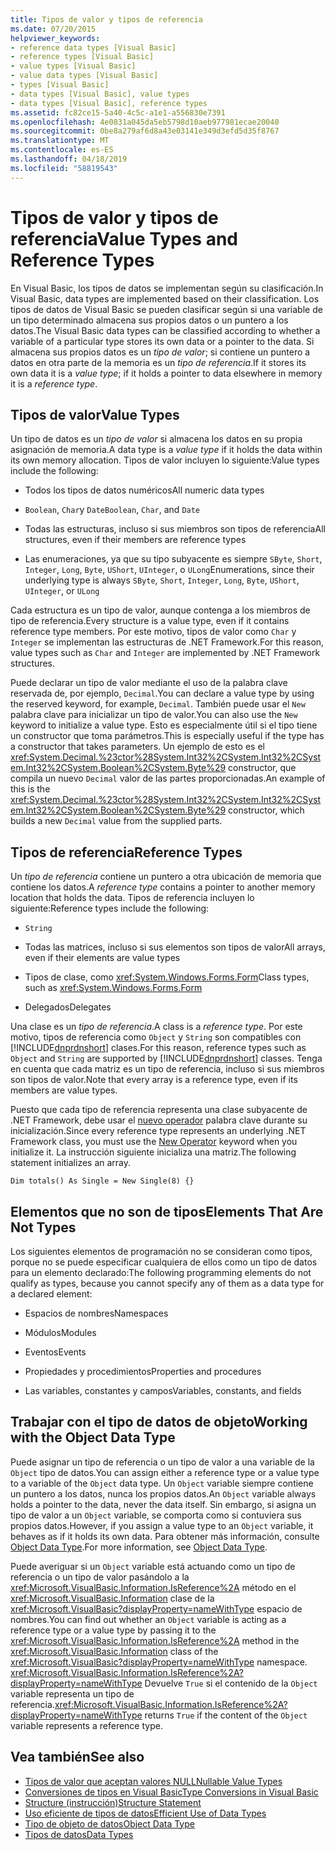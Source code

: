 ```yaml
---
title: Tipos de valor y tipos de referencia
ms.date: 07/20/2015
helpviewer_keywords:
- reference data types [Visual Basic]
- reference types [Visual Basic]
- value types [Visual Basic]
- value data types [Visual Basic]
- types [Visual Basic]
- data types [Visual Basic], value types
- data types [Visual Basic], reference types
ms.assetid: fc82ce15-5a40-4c5c-a1e1-a556830e7391
ms.openlocfilehash: 4e0831a045da5eb5798d10aeb977981ecae20040
ms.sourcegitcommit: 0be8a279af6d8a43e03141e349d3efd5d35f8767
ms.translationtype: MT
ms.contentlocale: es-ES
ms.lasthandoff: 04/18/2019
ms.locfileid: "58819543"
---
```

# <a name="value-types-and-reference-types"></a><span data-ttu-id="8a6e0-102">Tipos de valor y tipos de referencia</span><span class="sxs-lookup"><span data-stu-id="8a6e0-102">Value Types and Reference Types</span></span>
<span data-ttu-id="8a6e0-103">En Visual Basic, los tipos de datos se implementan según su clasificación.</span><span class="sxs-lookup"><span data-stu-id="8a6e0-103">In Visual Basic, data types are implemented based on their classification.</span></span> <span data-ttu-id="8a6e0-104">Los tipos de datos de Visual Basic se pueden clasificar según si una variable de un tipo determinado almacena sus propios datos o un puntero a los datos.</span><span class="sxs-lookup"><span data-stu-id="8a6e0-104">The Visual Basic data types can be classified according to whether a variable of a particular type stores its own data or a pointer to the data.</span></span> <span data-ttu-id="8a6e0-105">Si almacena sus propios datos es un *tipo de valor*; si contiene un puntero a datos en otra parte de la memoria es un *tipo de referencia*.</span><span class="sxs-lookup"><span data-stu-id="8a6e0-105">If it stores its own data it is a *value type*; if it holds a pointer to data elsewhere in memory it is a *reference type*.</span></span>  
  
## <a name="value-types"></a><span data-ttu-id="8a6e0-106">Tipos de valor</span><span class="sxs-lookup"><span data-stu-id="8a6e0-106">Value Types</span></span>  
 <span data-ttu-id="8a6e0-107">Un tipo de datos es un *tipo de valor* si almacena los datos en su propia asignación de memoria.</span><span class="sxs-lookup"><span data-stu-id="8a6e0-107">A data type is a *value type* if it holds the data within its own memory allocation.</span></span> <span data-ttu-id="8a6e0-108">Tipos de valor incluyen lo siguiente:</span><span class="sxs-lookup"><span data-stu-id="8a6e0-108">Value types include the following:</span></span>  
  
-   <span data-ttu-id="8a6e0-109">Todos los tipos de datos numéricos</span><span class="sxs-lookup"><span data-stu-id="8a6e0-109">All numeric data types</span></span>  
  
-   <span data-ttu-id="8a6e0-110">`Boolean`, `Char`y `Date`</span><span class="sxs-lookup"><span data-stu-id="8a6e0-110">`Boolean`, `Char`, and `Date`</span></span>  
  
-   <span data-ttu-id="8a6e0-111">Todas las estructuras, incluso si sus miembros son tipos de referencia</span><span class="sxs-lookup"><span data-stu-id="8a6e0-111">All structures, even if their members are reference types</span></span>  
  
-   <span data-ttu-id="8a6e0-112">Las enumeraciones, ya que su tipo subyacente es siempre `SByte`, `Short`, `Integer`, `Long`, `Byte`, `UShort`, `UInteger`, o `ULong`</span><span class="sxs-lookup"><span data-stu-id="8a6e0-112">Enumerations, since their underlying type is always `SByte`, `Short`, `Integer`, `Long`, `Byte`, `UShort`, `UInteger`, or `ULong`</span></span>  
  
 <span data-ttu-id="8a6e0-113">Cada estructura es un tipo de valor, aunque contenga a los miembros de tipo de referencia.</span><span class="sxs-lookup"><span data-stu-id="8a6e0-113">Every structure is a value type, even if it contains reference type members.</span></span> <span data-ttu-id="8a6e0-114">Por este motivo, tipos de valor como `Char` y `Integer` se implementan las estructuras de .NET Framework.</span><span class="sxs-lookup"><span data-stu-id="8a6e0-114">For this reason, value types such as `Char` and `Integer` are implemented by .NET Framework structures.</span></span>  
  
 <span data-ttu-id="8a6e0-115">Puede declarar un tipo de valor mediante el uso de la palabra clave reservada de, por ejemplo, `Decimal`.</span><span class="sxs-lookup"><span data-stu-id="8a6e0-115">You can declare a value type by using the reserved keyword, for example, `Decimal`.</span></span> <span data-ttu-id="8a6e0-116">También puede usar el `New` palabra clave para inicializar un tipo de valor.</span><span class="sxs-lookup"><span data-stu-id="8a6e0-116">You can also use the `New` keyword to initialize a value type.</span></span> <span data-ttu-id="8a6e0-117">Esto es especialmente útil si el tipo tiene un constructor que toma parámetros.</span><span class="sxs-lookup"><span data-stu-id="8a6e0-117">This is especially useful if the type has a constructor that takes parameters.</span></span> <span data-ttu-id="8a6e0-118">Un ejemplo de esto es el <xref:System.Decimal.%23ctor%28System.Int32%2CSystem.Int32%2CSystem.Int32%2CSystem.Boolean%2CSystem.Byte%29> constructor, que compila un nuevo `Decimal` valor de las partes proporcionadas.</span><span class="sxs-lookup"><span data-stu-id="8a6e0-118">An example of this is the <xref:System.Decimal.%23ctor%28System.Int32%2CSystem.Int32%2CSystem.Int32%2CSystem.Boolean%2CSystem.Byte%29> constructor, which builds a new `Decimal` value from the supplied parts.</span></span>  
  
## <a name="reference-types"></a><span data-ttu-id="8a6e0-119">Tipos de referencia</span><span class="sxs-lookup"><span data-stu-id="8a6e0-119">Reference Types</span></span>  
 <span data-ttu-id="8a6e0-120">Un *tipo de referencia* contiene un puntero a otra ubicación de memoria que contiene los datos.</span><span class="sxs-lookup"><span data-stu-id="8a6e0-120">A *reference type* contains a pointer to another memory location that holds the data.</span></span> <span data-ttu-id="8a6e0-121">Tipos de referencia incluyen lo siguiente:</span><span class="sxs-lookup"><span data-stu-id="8a6e0-121">Reference types include the following:</span></span>  
  
-   `String`  
  
-   <span data-ttu-id="8a6e0-122">Todas las matrices, incluso si sus elementos son tipos de valor</span><span class="sxs-lookup"><span data-stu-id="8a6e0-122">All arrays, even if their elements are value types</span></span>  
  
-   <span data-ttu-id="8a6e0-123">Tipos de clase, como <xref:System.Windows.Forms.Form></span><span class="sxs-lookup"><span data-stu-id="8a6e0-123">Class types, such as <xref:System.Windows.Forms.Form></span></span>  
  
-   <span data-ttu-id="8a6e0-124">Delegados</span><span class="sxs-lookup"><span data-stu-id="8a6e0-124">Delegates</span></span>  
  
 <span data-ttu-id="8a6e0-125">Una clase es un *tipo de referencia*.</span><span class="sxs-lookup"><span data-stu-id="8a6e0-125">A class is a *reference type*.</span></span> <span data-ttu-id="8a6e0-126">Por este motivo, tipos de referencia como `Object` y `String` son compatibles con [!INCLUDE[dnprdnshort](~/includes/dnprdnshort-md.md)] clases.</span><span class="sxs-lookup"><span data-stu-id="8a6e0-126">For this reason, reference types such as `Object` and `String` are supported by [!INCLUDE[dnprdnshort](~/includes/dnprdnshort-md.md)] classes.</span></span> <span data-ttu-id="8a6e0-127">Tenga en cuenta que cada matriz es un tipo de referencia, incluso si sus miembros son tipos de valor.</span><span class="sxs-lookup"><span data-stu-id="8a6e0-127">Note that every array is a reference type, even if its members are value types.</span></span>  
  
 <span data-ttu-id="8a6e0-128">Puesto que cada tipo de referencia representa una clase subyacente de .NET Framework, debe usar el [nuevo operador](../../../../visual-basic/language-reference/operators/new-operator.md) palabra clave durante su inicialización.</span><span class="sxs-lookup"><span data-stu-id="8a6e0-128">Since every reference type represents an underlying .NET Framework class, you must use the [New Operator](../../../../visual-basic/language-reference/operators/new-operator.md) keyword when you initialize it.</span></span> <span data-ttu-id="8a6e0-129">La instrucción siguiente inicializa una matriz.</span><span class="sxs-lookup"><span data-stu-id="8a6e0-129">The following statement initializes an array.</span></span>  
  
```  
Dim totals() As Single = New Single(8) {}  
```  
  
## <a name="elements-that-are-not-types"></a><span data-ttu-id="8a6e0-130">Elementos que no son de tipos</span><span class="sxs-lookup"><span data-stu-id="8a6e0-130">Elements That Are Not Types</span></span>  
 <span data-ttu-id="8a6e0-131">Los siguientes elementos de programación no se consideran como tipos, porque no se puede especificar cualquiera de ellos como un tipo de datos para un elemento declarado:</span><span class="sxs-lookup"><span data-stu-id="8a6e0-131">The following programming elements do not qualify as types, because you cannot specify any of them as a data type for a declared element:</span></span>  
  
-   <span data-ttu-id="8a6e0-132">Espacios de nombres</span><span class="sxs-lookup"><span data-stu-id="8a6e0-132">Namespaces</span></span>  
  
-   <span data-ttu-id="8a6e0-133">Módulos</span><span class="sxs-lookup"><span data-stu-id="8a6e0-133">Modules</span></span>  
  
-   <span data-ttu-id="8a6e0-134">Eventos</span><span class="sxs-lookup"><span data-stu-id="8a6e0-134">Events</span></span>  
  
-   <span data-ttu-id="8a6e0-135">Propiedades y procedimientos</span><span class="sxs-lookup"><span data-stu-id="8a6e0-135">Properties and procedures</span></span>  
  
-   <span data-ttu-id="8a6e0-136">Las variables, constantes y campos</span><span class="sxs-lookup"><span data-stu-id="8a6e0-136">Variables, constants, and fields</span></span>  
  
## <a name="working-with-the-object-data-type"></a><span data-ttu-id="8a6e0-137">Trabajar con el tipo de datos de objeto</span><span class="sxs-lookup"><span data-stu-id="8a6e0-137">Working with the Object Data Type</span></span>  
 <span data-ttu-id="8a6e0-138">Puede asignar un tipo de referencia o un tipo de valor a una variable de la `Object` tipo de datos.</span><span class="sxs-lookup"><span data-stu-id="8a6e0-138">You can assign either a reference type or a value type to a variable of the `Object` data type.</span></span> <span data-ttu-id="8a6e0-139">Un `Object` variable siempre contiene un puntero a los datos, nunca los propios datos.</span><span class="sxs-lookup"><span data-stu-id="8a6e0-139">An `Object` variable always holds a pointer to the data, never the data itself.</span></span> <span data-ttu-id="8a6e0-140">Sin embargo, si asigna un tipo de valor a un `Object` variable, se comporta como si contuviera sus propios datos.</span><span class="sxs-lookup"><span data-stu-id="8a6e0-140">However, if you assign a value type to an `Object` variable, it behaves as if it holds its own data.</span></span> <span data-ttu-id="8a6e0-141">Para obtener más información, consulte [Object Data Type](../../../../visual-basic/language-reference/data-types/object-data-type.md).</span><span class="sxs-lookup"><span data-stu-id="8a6e0-141">For more information, see [Object Data Type](../../../../visual-basic/language-reference/data-types/object-data-type.md).</span></span>  
  
 <span data-ttu-id="8a6e0-142">Puede averiguar si un `Object` variable está actuando como un tipo de referencia o un tipo de valor pasándolo a la <xref:Microsoft.VisualBasic.Information.IsReference%2A> método en el <xref:Microsoft.VisualBasic.Information> clase de la <xref:Microsoft.VisualBasic?displayProperty=nameWithType> espacio de nombres.</span><span class="sxs-lookup"><span data-stu-id="8a6e0-142">You can find out whether an `Object` variable is acting as a reference type or a value type by passing it to the <xref:Microsoft.VisualBasic.Information.IsReference%2A> method in the <xref:Microsoft.VisualBasic.Information> class of the <xref:Microsoft.VisualBasic?displayProperty=nameWithType> namespace.</span></span> <span data-ttu-id="8a6e0-143"><xref:Microsoft.VisualBasic.Information.IsReference%2A?displayProperty=nameWithType> Devuelve `True` si el contenido de la `Object` variable representa un tipo de referencia.</span><span class="sxs-lookup"><span data-stu-id="8a6e0-143"><xref:Microsoft.VisualBasic.Information.IsReference%2A?displayProperty=nameWithType> returns `True` if the content of the `Object` variable represents a reference type.</span></span>  
  
## <a name="see-also"></a><span data-ttu-id="8a6e0-144">Vea también</span><span class="sxs-lookup"><span data-stu-id="8a6e0-144">See also</span></span>

- [<span data-ttu-id="8a6e0-145">Tipos de valor que aceptan valores NULL</span><span class="sxs-lookup"><span data-stu-id="8a6e0-145">Nullable Value Types</span></span>](../../../../visual-basic/programming-guide/language-features/data-types/nullable-value-types.md)
- [<span data-ttu-id="8a6e0-146">Conversiones de tipos en Visual Basic</span><span class="sxs-lookup"><span data-stu-id="8a6e0-146">Type Conversions in Visual Basic</span></span>](../../../../visual-basic/programming-guide/language-features/data-types/type-conversions.md)
- [<span data-ttu-id="8a6e0-147">Structure (instrucción)</span><span class="sxs-lookup"><span data-stu-id="8a6e0-147">Structure Statement</span></span>](../../../../visual-basic/language-reference/statements/structure-statement.md)
- [<span data-ttu-id="8a6e0-148">Uso eficiente de tipos de datos</span><span class="sxs-lookup"><span data-stu-id="8a6e0-148">Efficient Use of Data Types</span></span>](../../../../visual-basic/programming-guide/language-features/data-types/efficient-use-of-data-types.md)
- [<span data-ttu-id="8a6e0-149">Tipo de objeto de datos</span><span class="sxs-lookup"><span data-stu-id="8a6e0-149">Object Data Type</span></span>](../../../../visual-basic/language-reference/data-types/object-data-type.md)
- [<span data-ttu-id="8a6e0-150">Tipos de datos</span><span class="sxs-lookup"><span data-stu-id="8a6e0-150">Data Types</span></span>](../../../../visual-basic/programming-guide/language-features/data-types/index.md)
